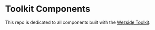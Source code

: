 Toolkit Components
==================

This repo is dedicated to all components built with the [Wezside Toolkit](https://github.com/wezside/Toolkit).